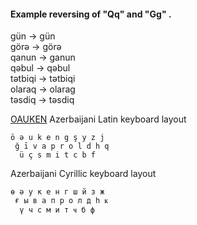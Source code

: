 #### Example reversing of "Qq" and "Gg" .

gün -> gün  
görə -> görə  
qanun -> ganun  
qəbul -> qəbul  
tətbiqi -> tətbiqi  
olaraq -> olarag  
təsdiq -> təsdiq

[OAUKEN](https://github.com/2k1dmg/cta/blob/main/Azerbaijani/aze_ll2.klc) Azerbaijani Latin keyboard layout
```
ö ə u k e n g ş y z j
 ğ ī v a p r o l d h q 
  ü ç s m i t c b f
```

Azerbaijani Cyrillic keyboard layout
```
ө ә у к е н г ш й з ж
 ғ ы в а п р о л д һ ҝ 
  ү ч с м и т ҹ б ф
```
